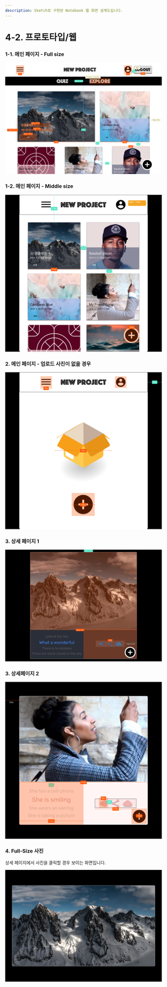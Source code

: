 ```yaml
---
description: Sketch로 구현된 Notebook 웹 화면 설계도입니다.
---
```


# 4-2. 프로토타입/웹

### 1-1. 메인 페이지 - Full size

![](../.gitbook/assets/webhd-list-full.png)

### 1-2. 메인 페이지 - Middle size

![](../.gitbook/assets/web-list-full.png)

### 2. 메인 페이지 - 업로드 사진이 없을 경우

![](../.gitbook/assets/web-list-empty.png)

### 3. 상세 페이지 1

![](../.gitbook/assets/webhd-detail.png)

### 3. 상세페이지 2

![](../.gitbook/assets/web-detail-imagescreen4by3.png)

### 4. Full-Size 사진

상세 페이지에서 사진을 클릭할 경우 보이는 화면입니다.

![](../.gitbook/assets/webhd-detail-imagescreen.png)

